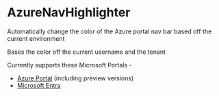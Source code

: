 # AzureNavHighlighter
Automatically change the color of the Azure portal nav bar based off the current environment

Bases the color off the current username and the tenant

Currently supports these Microsoft Portals -
- [Azure Portal](https://portal.azure.com/) (including preview versions)
- [Microsoft Entra](https://entra.microsoft.com/)
